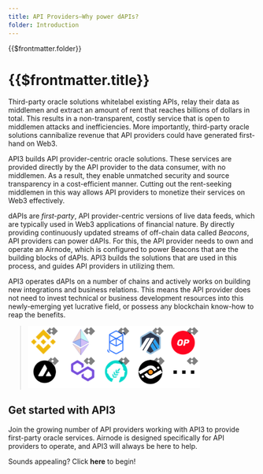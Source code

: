 ```yaml
---
title: API Providers—Why power dAPIs?
folder: Introduction
---
```


<TitleSpan>{{$frontmatter.folder}}</TitleSpan>

# {{$frontmatter.title}}



<Toc/>

Third-party oracle solutions whitelabel existing APIs, relay their data as
middlemen and extract an amount of rent that reaches billions of dollars in
total. This results in a non-transparent, costly service that is open to
middlemen attacks and inefficiencies. More importantly, third-party oracle
solutions cannibalize revenue that API providers could have generated first-hand
on Web3.

API3 builds API provider-centric oracle solutions. These services are provided
directly by the API provider to the data consumer, with no middlemen. As a
result, they enable unmatched security and source transparency in a
cost-efficient manner. Cutting out the rent-seeking middlemen in this way allows
API providers to monetize their services on Web3 effectively.

dAPIs are _first-party_, API provider-centric versions of live data feeds, which
are typically used in Web3 applications of financial nature. By directly
providing continuously updated streams of off-chain data called _Beacons_, API
providers can power dAPIs. For this, the API provider needs to own and operate
an <router-link to="/reference/airnode/latest/">Airnode</router-link>,
which is configured to power Beacons that are the building blocks of dAPIs. API3
builds the solutions that are used in this process, and guides API providers in
utilizing them.

API3 operates dAPIs on a number of chains and actively works on building new
integrations and business relations. This means the API provider does not need
to invest technical or business development resources into this newly-emerging
yet lucrative field, or possess any blockchain know-how to reap the benefits.

> <img src="../assets/images/why-power-beacons.png" width="350px"/>

## Get started with API3

Join the growing number of API providers working with API3 to provide
first-party oracle services. Airnode is designed specifically for API providers
to operate, and API3 will always be here to help.

Sounds appealing? Click **here** to begin!
